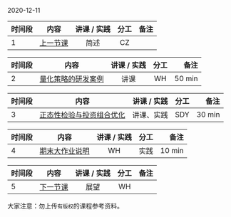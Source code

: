 2020-12-11

| 时间段  |  内容     |  讲课 / 实践     |   分工  |   备注       |
| :---    | :----:   |   :----:    |    :----:    |       ---: |
|   1     | [上一节课](../WW12/WW12-Plan.md)   |   简述  |   CZ         |      |


| 时间段  |  内容     |  讲课 / 实践     |   分工  |   备注       |
| :---    | :----:   |   :----:    |    :----:    |       ---: |
|   2     | [量化策略的研发案例](../../../learnQuant/WW13-Quant.md)  | 讲课  |     WH        |    50 min    |


| 时间段  |  内容     |  讲课 / 实践     |   分工  |   备注       |
| :---    | :----:   |   :----:    |    :----:    |       ---: |
|   3     | [正态性检验与投资组合优化](../../../learnFBD/11-FBD.md)  |  讲课、实践   |    SDY   |    30 min    |


| 时间段  |  内容     |  讲课 / 实践     |   分工  |   备注       |
| :---    | :----:   |   :----:    |    :----:    |       ---: |
|   4     | [期末大作业说明]()  |   WH  |     实践     |    10 min    |


| 时间段  |  内容     |  讲课 / 实践     |   分工  |   备注       |
| :---    | :----:   |   :----:    |    :----:    |       ---: |
|   5     | [下一节课](../WW14/WW14-Plan.md)   |   展望  |   WH    |      |


大家注意：勿上传``有版权``的课程参考资料。
